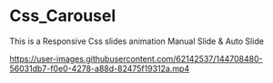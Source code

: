 # Css_Carousel
This is a Responsive Css slides animation
Manual Slide & Auto Slide



https://user-images.githubusercontent.com/62142537/144708480-56031db7-f0e0-4278-a88d-82475f19312a.mp4

